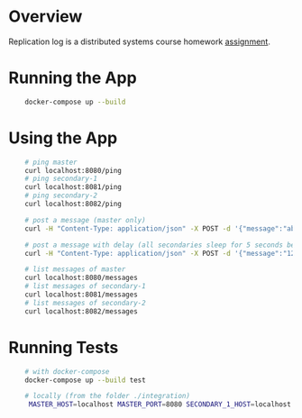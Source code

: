 # Overview

Replication log is a distributed systems course homework [assignment](https://docs.google.com/document/d/13akys1yQKNGqV9dGzSEDCGbHPDiKmqsZFOxKhxz841U/edit).

# Running the App

```bash
    docker-compose up --build
```

# Using the App

```bash
    # ping master
    curl localhost:8080/ping
    # ping secondary-1
    curl localhost:8081/ping
    # ping secondary-2
    curl localhost:8082/ping

    # post a message (master only)
    curl -H "Content-Type: application/json" -X POST -d '{"message":"abc"}' localhost:8080/messages

    # post a message with delay (all secondaries sleep for 5 seconds before responding)
    curl -H "Content-Type: application/json" -X POST -d '{"message":"123","delay":5}' localhost:8080/messages

    # list messages of master
    curl localhost:8080/messages
    # list messages of secondary-1
    curl localhost:8081/messages
    # list messages of secondary-2
    curl localhost:8082/messages
```

# Running Tests

```bash
    # with docker-compose
    docker-compose up --build test

    # locally (from the folder ./integration)
     MASTER_HOST=localhost MASTER_PORT=8080 SECONDARY_1_HOST=localhost SECONDARY_1_PORT=8081 SECONDARY_2_HOST=localhost SECONDARY_2_PORT=8082 go test -count=1
```
